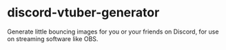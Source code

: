 # discord-vtuber-generator
Generate little bouncing images for you or your friends on Discord, for use on streaming software like OBS.
